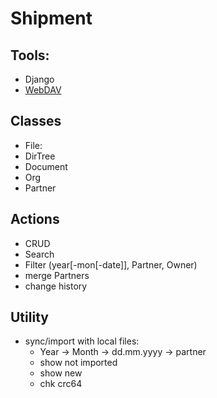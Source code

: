 # Shipment

## Tools:
- Django
- [WebDAV](https://github.com/MnogoByte/djangodav)

## Classes
- File:
- DirTree
- Document
- Org
- Partner

## Actions
- CRUD
- Search
- Filter (year[-mon[-date]], Partner, Owner)
- merge Partners
- change history

## Utility
- sync/import with local files:
  - Year &rarr; Month &rarr; dd.mm.yyyy &rarr; partner
  - show not imported
  - show new
  - chk crc64
